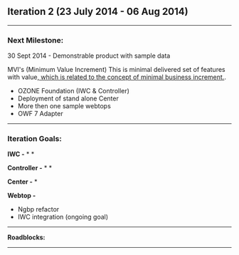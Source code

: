## Iteration 2 (23 July 2014 - 06 Aug 2014)

***

### Next Milestone:
30 Sept 2014 - Demonstrable product with sample data

MVI's (Minimum Value Increment) This is minimal delivered set of features with value[, which is related to the concept of minimal business increment.](http://www.netobjectives.com/minimal-business-increment).
* OZONE Foundation (IWC & Controller)
* Deployment of stand alone Center
* More then one sample webtops
* OWF 7 Adapter

***

### Iteration Goals:
**IWC -**
* 
* 

**Controller -**
* 
* 

**Center -**
* 

**Webtop -**
* Ngbp refactor
* IWC integration (ongoing goal)

***

**Roadblocks:**

***